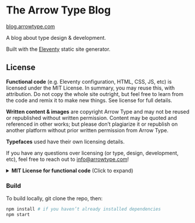 # The Arrow Type Blog

[blog.arrowtype.com](https://blog.arrowtype.com)

A blog about type design & development.

Built with the [Eleventy](https://github.com/11ty/eleventy) static site generator.

## License

**Functional code** (e.g. Eleventy configuration, HTML, CSS, JS, etc) is licensed under the MIT License. In summary, you may reuse this, with attribution. Do not copy the whole site outright, but feel free to learn from the code and remix it to make new things. See license for full details.

**Written content & images** are copyright Arrow Type and may not be reused or republished without written permission. Content may be quoted and referenced in other works; but please don’t plagiarize it or republish on another platform without prior written permission from Arrow Type.

**Typefaces** used have their own licensing details.

If you have any questions over licensing (or type, design, development, etc), feel free to reach out to info@arrowtype.com!

<details>
<summary><b><!-------->MIT License for functional code<!--------></b> (Click to expand)</summary>

```
MIT License

Copyright (c) 2021 Arrow Type @ArrowType

Permission is hereby granted, free of charge, to any person obtaining a copy
of this software and associated documentation files (the "Software"), to deal
in the Software without restriction, including without limitation the rights
to use, copy, modify, merge, publish, distribute, sublicense, and/or sell
copies of the Software, and to permit persons to whom the Software is
furnished to do so, subject to the following conditions:

The above copyright notice and this permission notice shall be included in all
copies or substantial portions of the Software.

THE SOFTWARE IS PROVIDED "AS IS", WITHOUT WARRANTY OF ANY KIND, EXPRESS OR
IMPLIED, INCLUDING BUT NOT LIMITED TO THE WARRANTIES OF MERCHANTABILITY,
FITNESS FOR A PARTICULAR PURPOSE AND NONINFRINGEMENT. IN NO EVENT SHALL THE
AUTHORS OR COPYRIGHT HOLDERS BE LIABLE FOR ANY CLAIM, DAMAGES OR OTHER
LIABILITY, WHETHER IN AN ACTION OF CONTRACT, TORT OR OTHERWISE, ARISING FROM,
OUT OF OR IN CONNECTION WITH THE SOFTWARE OR THE USE OR OTHER DEALINGS IN THE
SOFTWARE.
```

</details>

### Build

To build locally, git clone the repo, then:

```bash
npm install # if you haven’t already installed dependencies
npm start
```
